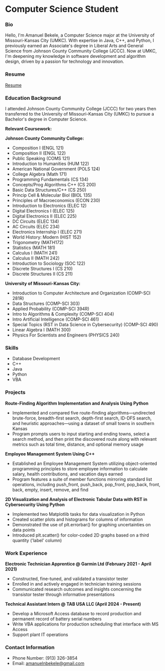 # Computer Science Student

### Bio

Hello, I'm Amanuel Bekele, a Computer Science major at the University of Missouri-Kansas City (UMKC). With expertise in Java, C++, and Python, I previously earned an Associate's degree in Liberal Arts and General Science from Johnson County Community College (JCCC). Now at UMKC, I'm deepening my knowledge in software development and algorithm design, driven by a passion for technology and innovation.

### Resume
[Resume](file:///C:/Users/amanu/Downloads/Industry%20Resume%20(1).pdf)

### Education Background

I attended Johnson County Community College (JCCC) for two years then transferred to the University of Missouri-Kansas City (UMKC) to pursue a Bachelor's degree in Computer Science. 

**Relevant Coursework:**

**Johnson County Community College:**
- Composition I (ENGL 121)
- Composition II (ENGL 122)
- Public Speaking (COMS 121)
- Introduction to Humanities (HUM 122)
- American National Government (POLS 124)
- College Algebra (Math 171)
- Programming Fundamentals (CS 134)
- Concepts/Prog Algorithms C++ (CS 200)
- Basic Data Structures/C++ (CS 250)
- Princip Cell & Molecular Biol (BIOL 135)
- Principles of Macroeconomics (ECON 230)
- Introduction to Electronics (ELEC 12)
- Digital Electronics I (ELEC 125)
- Digital Electronics II (ELEC 225)
- DC Circuits (ELEC 134)
- AC Circuits (ELEC 234)
- Electronics Internship I (ELEC 271)
- World History: Modern (HIST 152)
- Trigonometry (MATH172)
- Statistics (MATH 181)
- Calculus I (MATH 241)
- Calculus II (MATH 242)
- Introduction to Sociology (SOC 122)
- Discrete Structures I (CS 210)
- Discrete Structures II (CS 211)

**University of Missouri-Kansas City:** 
- Introduction to Computer Architecture and Organization (COMP-SCI 281R)
- Data Structures (COMP-SCI 303)
- Applied Probability (COMP-SCI 394R)
- Intro to Algorithms & Complexity (COMP-SCI 404)
- Intro Artificial Intelligence (COMP-SCI 461)
- Special Topics (RST in Data Science in Cybersecurity) (COMP-SCI 490)
- Linear Algebra I (MATH 300)
- Physics For Scientists and Engineers (PHYSICS 240)

### Skills

- Database Development
- C++
- Java
- Python
- VBA

### Projects

**Route-Finding Algorithm Implementation and Analysis Using Python**
- Implemented and compared five route-finding algorithms—undirected brute-force, breadth-first search, depth-first search, ID-DFS search, and heuristic approaches—using a dataset of small towns in southern Kansas
- Program prompts users to input starting and ending towns, select a search method, and then print the discovered route along with relevant metrics such as total time, distance, and optional memory usage

**Employee Management System Using C++**
- Established an Employee Management System utilizing object-oriented programming principles to store employee information to calculate salary, health contributions, and vacation days earned
- Program features a suite of member functions mirroring standard list operations, including push_front, push_back, pop_front, pop_back, front, back, empty, insert, remove, and find

**2D Visualization and Analysis of Electronic Tabular Data with RST in Cybersecurity Using Python**
- Implemented two Matplotlib tasks for data visualization in Python
- Created scatter plots and histograms for columns of information
- Demonstrated the use of plt.errorbar() for graphing uncertainties on data points
- Introduced plt.scatter() for color-coded 2D graphs based on a third quantity ('label' column)

### Work Experience

**Electronic Technician Apprentice @ Garmin Ltd (February 2021 - April 2021)**
- Constructed, fine-tuned, and validated a transistor tester
- Enrolled in and actively engaged in technician training sessions
- Communicated research outcomes and insights concerning the transistor tester through informative presentations

**Technical Assistant Intern @ TAB USA LLC (April 2024 - Present)**
- Develop a Microsoft Access database to record production and permanent record of battery serial numbers
- Write VBA applications for production scheduling that interface with MS Access
- Support plant IT operations

### Contact Information

- Phone Number: (913) 326-3854
- Email: amanuelnbekele@gmail.com
